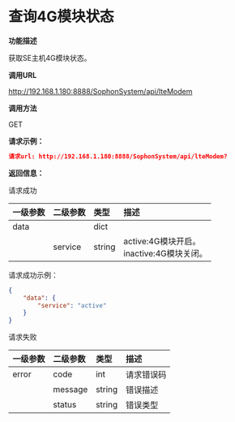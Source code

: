 # 查询4G模块状态 #

**功能描述**

获取SE主机4G模块状态。

**调用URL**

http://192.168.1.180:8888/SophonSystem/api/lteModem

**调用方法**

GET

**请求示例：**

```json
请求url: http://192.168.1.180:8888/SophonSystem/api/lteModem?
```

**返回信息：**

请求成功

| 一级参数 | 二级参数 | 类型   | 描述                                           |
| :------- | :------- | :----- | :--------------------------------------------- |
| data     |          | dict   |                                                |
|          | service  | string | active:4G模块开启。<br />inactive:4G模块关闭。 |

请求成功示例：

```json
{
    "data": {
        "service": "active"
    }
}
```

请求失败

| 一级参数 | 二级参数 | 类型   | 描述       |
| :------- | :------- | :----- | :--------- |
| error    | code     | int    | 请求错误码 |
|          | message  | string | 错误描述   |
|          | status   | string | 错误类型   |

​    

